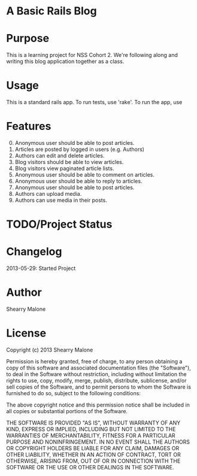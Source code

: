 A Basic Rails Blog
====================



Purpose
=============

This is a learning project for NSS Cohort 2. We're following along and writing this blog application together as a class.


Usage
=============
This is a standard rails app. To run tests, use 'rake'. To run the app, use



Features
=============

0. Anonymous user should be able to post articles.
1. Articles are posted by logged in users (e.g. Authors)
2. Authors can edit and delete articles.
3. Blog visitors should be able to view articles.
4. Blog visitors view paginated article lists.
5. Anonymous user should be able to comment on articles.
6. Anonymous user should be able to reply to articles.
7. Anonymous user should be able to post articles.
8. Authors can upload media.
9. Authors can use media in their posts.







TODO/Project Status
====================



Changelog
=============

2013-05-29: Started Project



Author
=============

Shearry Malone



License
=============

Copyright (c) 2013 Shearry Malone

Permission is hereby granted, free of charge, to any person obtaining a copy of this software and associated documentation files (the "Software"), to deal in the Software without restriction, including without limitation the rights to use, copy, modify, merge, publish, distribute, sublicense, and/or sell copies of the Software, and to permit persons to whom the Software is furnished to do so, subject to the following conditions:

The above copyright notice and this permission notice shall be included in all copies or substantial portions of the Software.

THE SOFTWARE IS PROVIDED "AS IS", WITHOUT WARRANTY OF ANY KIND, EXPRESS OR IMPLIED, INCLUDING BUT NOT LIMITED TO THE WARRANTIES OF MERCHANTABILITY, FITNESS FOR A PARTICULAR PURPOSE AND NONINFRINGEMENT. IN NO EVENT SHALL THE AUTHORS OR COPYRIGHT HOLDERS BE LIABLE FOR ANY CLAIM, DAMAGES OR OTHER LIABILITY, WHETHER IN AN ACTION OF CONTRACT, TORT OR OTHERWISE, ARISING FROM, OUT OF OR IN CONNECTION WITH THE SOFTWARE OR THE USE OR OTHER DEALINGS IN THE SOFTWARE.

